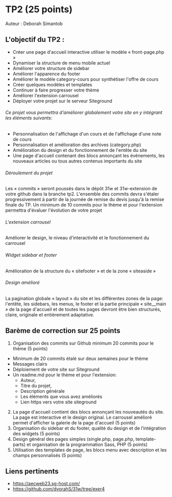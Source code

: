 # TP2 (25 points)

Auteur : Deborah Simantob

## L\'objectif du TP2 :

- Créer une page d'accueil interactive utiliser le modèle « front-page.php »
- Dynamiser la structure de menu mobile actuel
- Améliorer votre structure de sidebar
- Améliorer l'apparence du footer
- Améliorer le modèle category-cours pour synthétiser l'offre de cours
- Créer quelques modèles et templates
- Continuer à faire progresser votre thème
- Améliorer l'extension carrousel
- Déployer votre projet sur le serveur Siteground



###### Ce projet vous permettra d'améliorer globalement votre site en y intégrant les éléments suivants:

- Personnalisation de l'affichage d'un cours et de l'affichage d'une note de cours
- Personnalisation et amélioration des archives (category.php)
- Amélioration du design et du fonctionnement de l'entête du site
- Une page d'accueil contenant des blocs annonçant les événements, les nouveaux articles ou tous autres contenus importants du site

###### Déroulement du projet
Les « commits » seront poussés dans le dépôt 31w et 31w-extension de votre github dans la branche tp2. L'ensemble des commits devra s'étaler progressivement à partir de la journée de remise du devis jusqu'à la remise finale du TP. Un minimum de 10 commits pour le thème et pour l'extension permettra d'évaluer l'évolution de votre projet

###### L'extension carrousel
Améliorer le design, le niveau d'interactivité et le fonctionnement du carrousel

###### Widget sidebar et footer
Amélioration de la structure du « sitefooter » et de la zone « siteaside »

###### Design amélioré
La pagination globale « layout » du site et les différentes zones de la page: l'entête, les sidebars, les menus, le footer et la partie principale « site__main » de la page d'accueil et de toutes les pages devront être bien structurés, claire, originale et entièrement adaptative.

##  Barème de correction sur 25 points
1. Organisation des commits sur Github minimum 20 commits pour le thème (5 points)
- Minimum de 20 commits étalé sur deux semaines pour le thème
- Messages clairs
- Déploiement de votre site sur Siteground
- Un readme.md pour le thème et pour l'extension:
    - Auteur,
    - Titre du projet,
    - Description générale
    - Les éléments que vous avez améliorés
    - Lien https vers votre site siteground
2. La page d'accueil contient des blocs annonçant les nouveautés du site. La page est interactive et le design original. Le carrousel amélioré permet d'afficher la galerie de la page d'accueil (5 points)
3. Organisation du sidebar et du footer, qualité du design et de l’intégration des widgets (5 points)
4. Design général des pages simples (single.php, page.php, template-parts) et organisation de la programmation Sass, PHP (5 points)
5. Utilisation des templates de page, les blocs menu avec description et les champs personnalisés (5 points)


## Liens pertinents

- https://aecweb23.sg-host.com/ 
- https://github.com/dvorahS/31w/tree/exer4